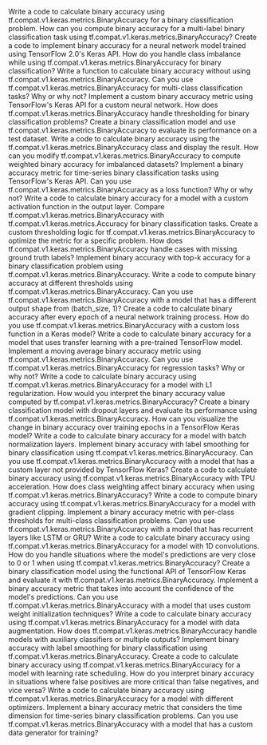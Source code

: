 Write a code to calculate binary accuracy using tf.compat.v1.keras.metrics.BinaryAccuracy for a binary classification problem.
How can you compute binary accuracy for a multi-label binary classification task using tf.compat.v1.keras.metrics.BinaryAccuracy?
Create a code to implement binary accuracy for a neural network model trained using TensorFlow 2.0's Keras API.
How do you handle class imbalance while using tf.compat.v1.keras.metrics.BinaryAccuracy for binary classification?
Write a function to calculate binary accuracy without using tf.compat.v1.keras.metrics.BinaryAccuracy.
Can you use tf.compat.v1.keras.metrics.BinaryAccuracy for multi-class classification tasks? Why or why not?
Implement a custom binary accuracy metric using TensorFlow's Keras API for a custom neural network.
How does tf.compat.v1.keras.metrics.BinaryAccuracy handle thresholding for binary classification problems?
Create a binary classification model and use tf.compat.v1.keras.metrics.BinaryAccuracy to evaluate its performance on a test dataset.
Write a code to calculate binary accuracy using the tf.compat.v1.keras.metrics.BinaryAccuracy class and display the result.
How can you modify tf.compat.v1.keras.metrics.BinaryAccuracy to compute weighted binary accuracy for imbalanced datasets?
Implement a binary accuracy metric for time-series binary classification tasks using TensorFlow's Keras API.
Can you use tf.compat.v1.keras.metrics.BinaryAccuracy as a loss function? Why or why not?
Write a code to calculate binary accuracy for a model with a custom activation function in the output layer.
Compare tf.compat.v1.keras.metrics.BinaryAccuracy with tf.compat.v1.keras.metrics.Accuracy for binary classification tasks.
Create a custom thresholding logic for tf.compat.v1.keras.metrics.BinaryAccuracy to optimize the metric for a specific problem.
How does tf.compat.v1.keras.metrics.BinaryAccuracy handle cases with missing ground truth labels?
Implement binary accuracy with top-k accuracy for a binary classification problem using tf.compat.v1.keras.metrics.BinaryAccuracy.
Write a code to compute binary accuracy at different thresholds using tf.compat.v1.keras.metrics.BinaryAccuracy.
Can you use tf.compat.v1.keras.metrics.BinaryAccuracy with a model that has a different output shape from (batch_size, 1)?
Create a code to calculate binary accuracy after every epoch of a neural network training process.
How do you use tf.compat.v1.keras.metrics.BinaryAccuracy with a custom loss function in a Keras model?
Write a code to calculate binary accuracy for a model that uses transfer learning with a pre-trained TensorFlow model.
Implement a moving average binary accuracy metric using tf.compat.v1.keras.metrics.BinaryAccuracy.
Can you use tf.compat.v1.keras.metrics.BinaryAccuracy for regression tasks? Why or why not?
Write a code to calculate binary accuracy using tf.compat.v1.keras.metrics.BinaryAccuracy for a model with L1 regularization.
How would you interpret the binary accuracy value computed by tf.compat.v1.keras.metrics.BinaryAccuracy?
Create a binary classification model with dropout layers and evaluate its performance using tf.compat.v1.keras.metrics.BinaryAccuracy.
How can you visualize the change in binary accuracy over training epochs in a TensorFlow Keras model?
Write a code to calculate binary accuracy for a model with batch normalization layers.
Implement binary accuracy with label smoothing for binary classification using tf.compat.v1.keras.metrics.BinaryAccuracy.
Can you use tf.compat.v1.keras.metrics.BinaryAccuracy with a model that has a custom layer not provided by TensorFlow Keras?
Create a code to calculate binary accuracy using tf.compat.v1.keras.metrics.BinaryAccuracy with TPU acceleration.
How does class weighting affect binary accuracy when using tf.compat.v1.keras.metrics.BinaryAccuracy?
Write a code to compute binary accuracy using tf.compat.v1.keras.metrics.BinaryAccuracy for a model with gradient clipping.
Implement a binary accuracy metric with per-class thresholds for multi-class classification problems.
Can you use tf.compat.v1.keras.metrics.BinaryAccuracy with a model that has recurrent layers like LSTM or GRU?
Write a code to calculate binary accuracy using tf.compat.v1.keras.metrics.BinaryAccuracy for a model with 1D convolutions.
How do you handle situations where the model's predictions are very close to 0 or 1 when using tf.compat.v1.keras.metrics.BinaryAccuracy?
Create a binary classification model using the functional API of TensorFlow Keras and evaluate it with tf.compat.v1.keras.metrics.BinaryAccuracy.
Implement a binary accuracy metric that takes into account the confidence of the model's predictions.
Can you use tf.compat.v1.keras.metrics.BinaryAccuracy with a model that uses custom weight initialization techniques?
Write a code to calculate binary accuracy using tf.compat.v1.keras.metrics.BinaryAccuracy for a model with data augmentation.
How does tf.compat.v1.keras.metrics.BinaryAccuracy handle models with auxiliary classifiers or multiple outputs?
Implement binary accuracy with label smoothing for binary classification using tf.compat.v1.keras.metrics.BinaryAccuracy.
Create a code to calculate binary accuracy using tf.compat.v1.keras.metrics.BinaryAccuracy for a model with learning rate scheduling.
How do you interpret binary accuracy in situations where false positives are more critical than false negatives, and vice versa?
Write a code to calculate binary accuracy using tf.compat.v1.keras.metrics.BinaryAccuracy for a model with different optimizers.
Implement a binary accuracy metric that considers the time dimension for time-series binary classification problems.
Can you use tf.compat.v1.keras.metrics.BinaryAccuracy with a model that has a custom data generator for training?